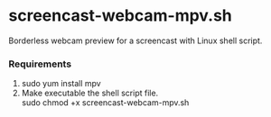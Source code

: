 # screencast-webcam-mpv.sh
Borderless webcam preview for a screencast with Linux shell script.

### Requirements
1. sudo yum install mpv 
2. Make executable the shell script file.  
  sudo chmod +x screencast-webcam-mpv.sh
